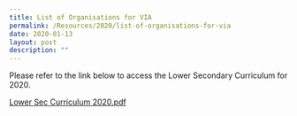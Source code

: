 ```yaml
---
title: List of Organisations for VIA
permalink: /Resources/2020/list-of-organisations-for-via
date: 2020-01-13
layout: post
description: ""
---
```

Please refer to the link below to access the Lower Secondary Curriculum for 2020.  
  
[Lower Sec Curriculum 2020.pdf](https://www-bpghs-moe-edu-sg-admin.cwp.sg/qql/slot/u148/BPGHS%202020/Announcements%20&%20Updates/Lower%20Sec%20Curriculum%202020.pdf)